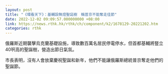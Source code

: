```yaml
---
layout: post
title: "《環看天下》：基輔設無燈聖誔樹　稱普京不能奪走佳節"
date: 2022-12-02 09:09:57.000000000 +08:00
link: https://news.rthk.hk/rthk/ch/component/k2/1678129-20221202.htm
categories: rthk
---
```


俄羅斯近期襲擊烏克蘭基礎設施，導致數百萬名居民停電停水，但首都基輔將豎立40呎高的聖誕樹，營造出節日氣氛。

市長表明，沒有人會放棄慶祝聖誕和新年，他們不能讓俄羅斯總統普京奪走他們的聖誕節。
